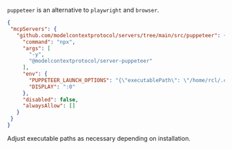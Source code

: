 `puppeteer` is an alternative to `playwright` and `browser`.


```json
{
 "mcpServers": {
   "github.com/modelcontextprotocol/servers/tree/main/src/puppeteer": {
     "command": "npx",
     "args": [
       "-y",
       "@modelcontextprotocol/server-puppeteer"
     ],
     "env": {
       "PUPPETEER_LAUNCH_OPTIONS": "{\"executablePath\": \"/home/rcl/.cache/puppeteer/chrome/linux-131.0.6778.204/chrome-linux64/chrome\", \"args\": [\"--no-sandbox\", \"--disable-setuid-sandbox\"]}",
       "DISPLAY": ":0"
     },
     "disabled": false,
     "alwaysAllow": []
   }
 }
}

```

Adjust executable paths as necessary depending on installation.
